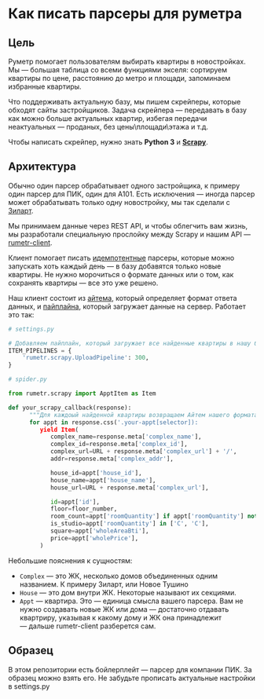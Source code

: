 # Как писать парсеры для руметра

## Цель

Руметр помогает пользователям выбирать квартиры в новостройках. Мы — большая таблица со всеми функциями экселя: сортируем квартиры по цене, расстоянию до метро и площади, запоминаем избранные квартиры.

Что поддерживать актуальную базу, мы пишем скрейперы, которые обходят сайты застройщиков. Задача скрейпера — передавать в базу как можно больше актуальных квартир, избегая передачи неактуальных — проданых, без цены\площади\этажа и т.д.

Чтобы написать скрейпер, нужно знать **Python 3** и **[Scrapy](https://scrapy.org)**.

## Архитектура

Обычно один парсер обрабатывает одного застройщика, к примеру один парсер для ПИК, один для А101.
Есть исключения — иногда парсер может обрабатывать только одну новостройку, мы так сделали с [Зиларт](http://zilart.ru).

Мы принимаем данные через REST API, и чтобы облегчить вам жизнь, мы разработали специальную прослойку между Scrapy и нашим API —
[rumetr-client](https://github.com/f213/rumetr-client).

Клиент помогает писать [идемпотентные](https://ru.wikipedia.org/wiki/Идемпотентность) парсеры, которые можно запускать хоть каждый день — в базу добавятся только новые квартиры. Не нужно морочиться о формате данных или о том, как сохранять квартиры — все это уже решено.

Наш клиент состоит из [айтема](https://docs.scrapy.org/en/latest/topics/items.html), который определяет формат ответа данных, и [пайплайна](https://docs.scrapy.org/en/latest/topics/item-pipeline.html),
который загружает данные на сервер. Работает это так:

```python
# settings.py

# Добавляем пайплайн, который загружает все найденные квартиры в нашу базу
ITEM_PIPELINES = {
    'rumetr.scrapy.UploadPipeline': 300,
}

# spider.py

from rumetr.scrapy import ApptItem as Item

def your_scrapy_callback(response):
      """Для каждоый найденной квартиры возвращаем Айтем нашего формата"""
      for appt in response.css('.your-appt[selector]):
         yield Item(
            complex_name=response.meta['complex_name'],
            complex_id=response.meta['complex_id'],
            complex_url=URL + response.meta['complex_url'] + '/',
            addr=response.meta['complex_addr'],

            house_id=appt['house_id'],
            house_name=appt['house_name'],
            house_url=URL + response.meta['complex_url'],

            id=appt['id'],
            floor=floor_number,
            room_count=appt['roomQuantity'] if appt['roomQuantity'] not in ['С', 'C'] else 1,
            is_studio=appt['roomQuantity'] in ['С', 'C'],
            square=appt['wholeAreaBti'],
            price=appt['wholePrice'],
         )
```

Небольшие пояснения к сущностям:
* `Complex` — это ЖК, несколько домов объединенных одним названием. К примеру Зиларт, или Новое Тушино
* `House` — это дом внутри ЖК. Некоторые называют их секциями.
* `Appt` — квартира. Это — единица смысла вашего парсера. Вам не нужно создавать новые ЖК или дома — достаточно отдавать квартриру, указывая к какому дому и ЖК она принадлежит — дальше rumetr-client разберется сам.

## Образец

В этом репозитории есть бойлерплейт — парсер для компании ПИК. За образец можно взять его. Не забудьте прописать актуальные настройки в settings.py

